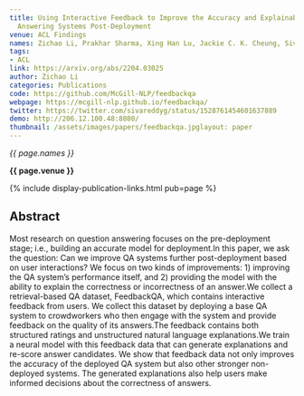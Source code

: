 ```yaml
---
title: Using Interactive Feedback to Improve the Accuracy and Explainability of Question
  Answering Systems Post-Deployment
venue: ACL Findings
names: Zichao Li, Prakhar Sharma, Xing Han Lu, Jackie C. K. Cheung, Siva Reddy
tags:
- ACL
link: https://arxiv.org/abs/2204.03025
author: Zichao Li
categories: Publications
code: https://github.com/McGill-NLP/feedbackqa
webpage: https://mcgill-nlp.github.io/feedbackqa/
twitter: https://twitter.com/sivareddyg/status/1528761454601637889
demo: http://206.12.100.48:8080/
thumbnail: /assets/images/papers/feedbackqa.jpglayout: paper
---
```


*{{ page.names }}*

**{{ page.venue }}**

{% include display-publication-links.html pub=page %}

## Abstract

Most research on question answering focuses on the pre-deployment stage; i.e., building an accurate model for deployment.In this paper, we ask the question: Can we improve QA systems further post-deployment based on user interactions? We focus on two kinds of improvements: 1) improving the QA system’s performance itself, and 2) providing the model with the ability to explain the correctness or incorrectness of an answer.We collect a retrieval-based QA dataset, FeedbackQA, which contains interactive feedback from users. We collect this dataset by deploying a base QA system to crowdworkers who then engage with the system and provide feedback on the quality of its answers.The feedback contains both structured ratings and unstructured natural language explanations.We train a neural model with this feedback data that can generate explanations and re-score answer candidates. We show that feedback data not only improves the accuracy of the deployed QA system but also other stronger non-deployed systems. The generated explanations also help users make informed decisions about the correctness of answers.
